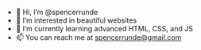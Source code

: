 - 👋 Hi, I’m @spencerrunde
- 👀 I’m interested in beautiful websites
- 🌱 I’m currently learning advanced HTML, CSS, and JS
- 📫 You can reach me at spencerrunde@gmail.com

<!---
spencerrunde/spencerrunde is a ✨ special ✨ repository because its `README.md` (this file) appears on your GitHub profile.
You can click the Preview link to take a look at your changes.
--->
